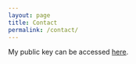 ```yaml
---
layout: page
title: Contact
permalink: /contact/
---
```


<!--  -->
<!-- Adopted from http://www.grall.name/posts/1/onlineTools_obfuscation.html -->
<!--  -->
<script language="Javascript" type="text/Javascript">
    function decrypt(origin, size, key, word) {
      var s = 0
      for (var i = 0; i < key.length; i++) {
        s = s + key.charCodeAt(i)
      }
      var pos = 0
      var first = s % word.length
      var prefix = ''
      var suffix = ''
      for (var i = 0; i < word.length - first; i++) {
        suffix = suffix + String.fromCharCode((word.charCodeAt(i) + size - key.charCodeAt(pos)) % size+ origin)
        pos = (pos + 1) % key.length
      }
      for (var i = word.length - first; i < word.length; i++) {
        prefix = prefix + String.fromCharCode((word.charCodeAt(i) + size - key.charCodeAt(pos)) % size + origin)
        pos = (pos + 1) % key.length
      }
      var d = prefix + suffix
      return d;
    };

    var orig1 = 39, orig2 = 44;
    var size1 = 87, size2 = 83;
    var key1 = "mone" + "yint" + "heba" + "nana" + "stand";
    var key2 = "par" + "esh" + "aan";
    var word1 = "aRu[" + "`NXd" + "ZHVH" + "[K0D" + "jhR";  // Aurora
    var word2 = "ZU[y[" + "VCK[r" + "EbSdJ" + "TGZYP";      // Personal

    document.write("For official purposes, please use: " + decrypt(orig1,size1,key1,word1) + "<br>" +
                   "For personal purposes, please use: " + decrypt(orig2,size2,key2,word2))

</script>

My public key can be accessed <a href="../public.asc">here</a>.
